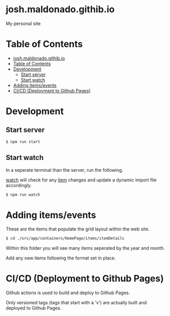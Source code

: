 # josh.maldonado.githib.io

My personal site

# Table of Contents

- [josh.maldonado.githib.io](#joshmaldonadogithibio)
- [Table of Contents](#table-of-contents)
- [Development](#development)
  - [Start server](#start-server)
  - [Start watch](#start-watch)
- [Adding items/events](#adding-itemsevents)
- [CI/CD (Deployment to Github Pages)](#cicd-deployment-to-github-pages)

# Development

## Start server

```sh
$ npm run start
```

## Start watch

In a seperate terminal than the server, run the following.

[watch](https://github.com/mikeal/watch) will check for any [item](#adding-itemsevents) changes and update a dynamic import file accordingly.

```sh
$ npm run watch
```

# Adding items/events

These are the items that populate the grid layout within the web site.

```sh
$ cd ./src/app/containers/HomePage/items/itemDetails
```

Within this folder you will see many items seperated by the year and month.

Add any new items following the format set in place.

# CI/CD (Deployment to Github Pages)

Github actions is used to build and deploy to Github Pages.

Only versioned tags (tags that start with a 'v') are actually built and deployed to Github Pages.
